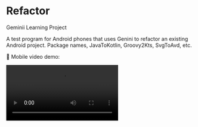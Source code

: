 # Refactor
Geminii Learning Project

A test program for Android phones that uses Genini to refactor an existing Android project. Package names, JavaToKotlin, Groovy2Kts, SvgToAvd, etc.

📱 Mobile video demo:

<video src="https://github.com/user-attachments/assets/ee4d7ef6-2a5e-47cb-866e-4742d953e728"></video>

